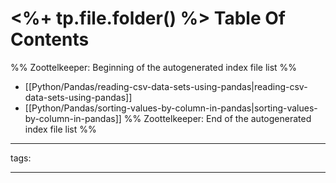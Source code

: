 # <%+ tp.file.folder() %> Table Of Contents



%% Zoottelkeeper: Beginning of the autogenerated index file list  %%
-  [[Python/Pandas/reading-csv-data-sets-using-pandas|reading-csv-data-sets-using-pandas]]
-  [[Python/Pandas/sorting-values-by-column-in-pandas|sorting-values-by-column-in-pandas]]
%% Zoottelkeeper: End of the autogenerated index file list  %%



---

tags: 

---